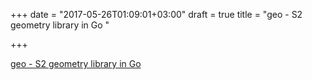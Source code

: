 +++
date = "2017-05-26T01:09:01+03:00"
draft = true
title = "geo - S2 geometry library in Go "

+++

<p><a href="https://t.co/LcZ0RjW1LK">geo - S2 geometry library in Go </a></p>